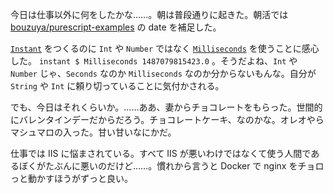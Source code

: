今日は仕事以外に何をしたかな……。朝は普段通りに起きた。朝活では [bouzuya/purescript-examples][] の date を補足した。

[`Instant`](https://pursuit.purescript.org/packages/purescript-datetime/2.0.0/docs/Data.DateTime.Instant#t:Instant) をつくるのに `Int` や `Number` ではなく [`Milliseconds`](https://pursuit.purescript.org/packages/purescript-datetime/2.0.0/docs/Data.Time.Duration#t:Milliseconds) を使うことに感心した。 `instant $ Milliseconds 1487079815423.0` 。そうだよね、`Int` や `Number` じゃ、`Seconds` なのか `Milliseconds` なのか分からないもんな。自分が `String` や `Int` に頼り切っていることに気付かされる。

でも、今日はそれくらいか。……ああ、妻からチョコレートをもらった。世間的にバレンタインデーだからだろう。チョコレートケーキ、なのかな。オレオやらマシュマロの入った。甘い甘いなにかだ。

仕事では IIS に悩まされている。すべて IIS が悪いわけではなくて使う人間であるぼくがたぶんに悪いのだけど……。慣れから言うと Docker で nginx をチョロっと動かすほうがずっと良い。

[bouzuya/purescript-examples]: https://github.com/bouzuya/purescript-examples
